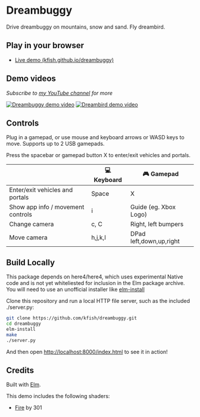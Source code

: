 # Dreambuggy

Drive dreambuggy on mountains, snow and sand. Fly dreambird.

## Play in your browser

 * [Live demo (kfish.github.io/dreambuggy)][demo]

[demo]: http://kfish.github.io/dreambuggy/

## Demo videos

_Subscribe to [my YouTube channel](https://www.youtube.com/channel/UCyjxiIzul2SBjRTEGi9CZ3A "Conrad Parker's YouTube channel") for more_

[![Dreambuggy demo video](http://img.youtube.com/vi/RDFuTzPQ3Sc/0.jpg)](http://www.youtube.com/watch?v=RDFuTzPQ3Sc "Play on YouTube")
[![Dreambird demo video](http://img.youtube.com/vi/kW4eseUG9b4/0.jpg)](http://www.youtube.com/watch?v=kW4eseUG9b4 "Play on YouTube")

## Controls

Plug in a gamepad, or use mouse and keyboard arrows or WASD keys to move.
Supports up to 2 USB gamepads.

Press the spacebar or gamepad button X to enter/exit vehicles and portals.

|    | :computer: Keyboard | :video_game: Gamepad |
|---|---|---|
| Enter/exit vehicles and portals | Space | X |
| Show app info / movement controls | i | Guide (eg. Xbox Logo) |
| Change camera | c, C | Right, left bumpers |
| Move camera | h,j,k,l | DPad left,down,up,right |

## Build Locally

This package depends on here4/here4,
which uses experimental Native code and is not yet
whiteliested for inclusion in the Elm package archive.
You will need to use an unofficial installer like
[elm-install](https://github.com/gdotdesign/elm-github-install)

Clone this repository and run a local HTTP file server,
such as the included ./server.py:

```bash
git clone https://github.com/kfish/dreambuggy.git
cd dreambuggy
elm-install
make
./server.py
```

And then open [http://localhost:8000/index.html](http://localhost:8000/index.html) to see it in action!

## Credits

Built with [Elm](http://elm-lang.org/).

This demo includes the following shaders:

  * [Fire](https://www.shadertoy.com/view/Xsl3zN) by 301
